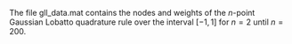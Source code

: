 The file gll_data.mat contains the nodes and weights of the $n$-point Gaussian Lobatto quadrature rule over the interval $[-1,1]$ for $n = 2$ until $n = 200$.
